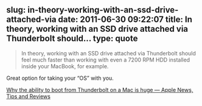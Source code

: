 slug: in-theory-working-with-an-ssd-drive-attached-via
date: 2011-06-30 09:22:07
title: In theory, working with an SSD drive attached via Thunderbolt should...
type: quote
---

> In theory, working with an SSD drive attached via Thunderbolt should feel much faster than working with even a 7200 RPM HDD installed inside your MacBook, for example.

Great option for taking your “OS” with you. 

 [Why the ability to boot from Thunderbolt on a Mac is huge — Apple News, Tips and Reviews](http://gigaom.com/apple/why-the-ability-to-boot-from-thunderbolt-on-a-mac-is-huge/)
